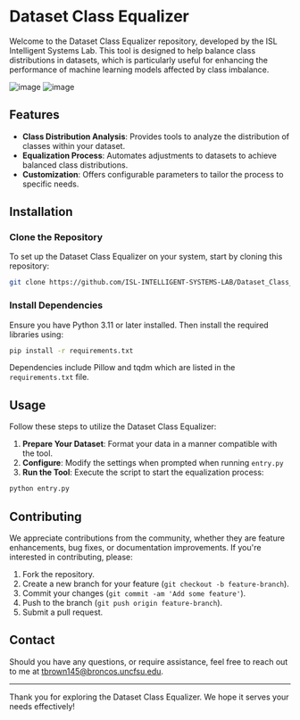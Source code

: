 
# Dataset Class Equalizer

Welcome to the Dataset Class Equalizer repository, developed by the ISL Intelligent Systems Lab. This tool is designed to help balance class distributions in datasets, which is particularly useful for enhancing the performance of machine learning models affected by class imbalance.

![image](https://github.com/ISL-INTELLIGENT-SYSTEMS-LAB/Dataset_Class_Equalizer/assets/78773029/6842c7b7-fd0e-4639-90df-49efdc72840b)
![image](https://github.com/ISL-INTELLIGENT-SYSTEMS-LAB/Dataset_Class_Equalizer/assets/78773029/8eca83d3-2ace-46f3-81ca-a813d5a43ac5)



## Features

- **Class Distribution Analysis**: Provides tools to analyze the distribution of classes within your dataset.
- **Equalization Process**: Automates adjustments to datasets to achieve balanced class distributions.
- **Customization**: Offers configurable parameters to tailor the process to specific needs.

## Installation

### Clone the Repository

To set up the Dataset Class Equalizer on your system, start by cloning this repository:

```bash
git clone https://github.com/ISL-INTELLIGENT-SYSTEMS-LAB/Dataset_Class_Equalizer.git
```

### Install Dependencies

Ensure you have Python 3.11 or later installed. Then install the required libraries using:

```bash
pip install -r requirements.txt
```

Dependencies include Pillow and tqdm which are listed in the `requirements.txt` file.

## Usage

Follow these steps to utilize the Dataset Class Equalizer:

1. **Prepare Your Dataset**: Format your data in a manner compatible with the tool.
2. **Configure**: Modify the settings when prompted when running `entry.py`
3. **Run the Tool**: Execute the script to start the equalization process:

```bash
python entry.py
```

## Contributing

We appreciate contributions from the community, whether they are feature enhancements, bug fixes, or documentation improvements. If you're interested in contributing, please:

1. Fork the repository.
2. Create a new branch for your feature (`git checkout -b feature-branch`).
3. Commit your changes (`git commit -am 'Add some feature'`).
4. Push to the branch (`git push origin feature-branch`).
5. Submit a pull request.


## Contact

Should you have any questions, or require assistance, feel free to reach out to me at [tbrown145@broncos.uncfsu.edu](mailto:tbrown145@broncos.uncfsu.edu).

---

Thank you for exploring the Dataset Class Equalizer. We hope it serves your needs effectively!
